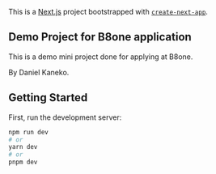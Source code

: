 This is a [Next.js](https://nextjs.org/) project bootstrapped with [`create-next-app`](https://github.com/vercel/next.js/tree/canary/packages/create-next-app).

## Demo Project for B8one application

This is a demo mini project done for applying at B8one.

By Daniel Kaneko.

## Getting Started

First, run the development server:

```bash
npm run dev
# or
yarn dev
# or
pnpm dev
```